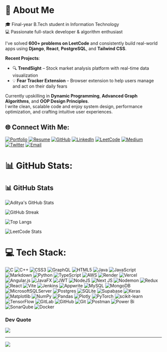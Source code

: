 # 💫 About Me

🎓 Final-year B.Tech student in Information Technology  
💻 Passionate full-stack developer & algorithm enthusiast  

I've solved **600+ problems on LeetCode** and consistently build real-world apps using **Django**, **React**, **PostgreSQL**, and **Tailwind CSS**.

**Recent Projects**:
- 🔍 **TrendSight** – Stock market analysis platform with real-time data visualization  
- 💡 **Fear Tracker Extension** – Browser extension to help users manage and act on their daily fears  

Currently upskilling in **Dynamic Programming**, **Advanced Graph Algorithms**, and **OOP Design Principles**.  
I write clean, scalable code and enjoy system design, performance optimization, and crafting intuitive user experiences.


## 🌐 Connect With Me:
[![Portfolio](https://img.shields.io/badge/Portfolio-000?logo=vercel&logoColor=white)](https://portfolio-4r81.vercel.app)
[![Resume](https://img.shields.io/badge/Resume-PDF-red)](https://drive.google.com/file/d/1076M3UXUlQeA_gS9ECD0NOBPVU63_oeW/view?usp=sharing)
[![GitHub](https://img.shields.io/badge/GitHub-000?logo=github&logoColor=white)](https://github.com/kaditya67)
[![LinkedIn](https://img.shields.io/badge/LinkedIn-0077B5?logo=linkedin&logoColor=white)](https://linkedin.com/in/aditya-ojha-83406825a)
[![LeetCode](https://img.shields.io/badge/LeetCode-FFA116?logo=leetcode&logoColor=white)](https://leetcode.com/kaditya67)
[![Medium](https://img.shields.io/badge/Medium-12100E?logo=medium&logoColor=white)](https://medium.com/@kaditya67)
[![Twitter](https://img.shields.io/badge/X-black?logo=X&logoColor=white)](https://x.com/Aditya_Ojha__)
[![Email](https://img.shields.io/badge/Gmail-D14836?logo=gmail&logoColor=white)](mailto:ojhaaditya913@gmail.com)

# 📊 GitHub Stats:
## 📊 GitHub Stats
![Aditya's GitHub Stats](https://github-readme-stats.vercel.app/api?username=kaditya67&show_icons=true&theme=dracula&include_all_commits=true&count_private=true)

![GitHub Streak](https://nirzak-streak-stats.vercel.app/?user=kaditya67&theme=dracula&hide_border=false)

![Top Langs](https://github-readme-stats.vercel.app/api/top-langs/?username=kaditya67&theme=dracula&layout=compact)

![LeetCode Stats](https://leetcard.jacoblin.cool/kaditya67?theme=dark)

# 💻 Tech Stack:
![C](https://img.shields.io/badge/c-%2300599C.svg?style=for-the-badge&logo=c&logoColor=white) ![C++](https://img.shields.io/badge/c++-%2300599C.svg?style=for-the-badge&logo=c%2B%2B&logoColor=white) ![CSS3](https://img.shields.io/badge/css3-%231572B6.svg?style=for-the-badge&logo=css3&logoColor=white) ![GraphQL](https://img.shields.io/badge/-GraphQL-E10098?style=for-the-badge&logo=graphql&logoColor=white) ![HTML5](https://img.shields.io/badge/html5-%23E34F26.svg?style=for-the-badge&logo=html5&logoColor=white) ![Java](https://img.shields.io/badge/java-%23ED8B00.svg?style=for-the-badge&logo=openjdk&logoColor=white) ![JavaScript](https://img.shields.io/badge/javascript-%23323330.svg?style=for-the-badge&logo=javascript&logoColor=%23F7DF1E) ![Markdown](https://img.shields.io/badge/markdown-%23000000.svg?style=for-the-badge&logo=markdown&logoColor=white) ![Python](https://img.shields.io/badge/python-3670A0?style=for-the-badge&logo=python&logoColor=ffdd54) ![TypeScript](https://img.shields.io/badge/typescript-%23007ACC.svg?style=for-the-badge&logo=typescript&logoColor=white) ![AWS](https://img.shields.io/badge/AWS-%23FF9900.svg?style=for-the-badge&logo=amazon-aws&logoColor=white) ![Render](https://img.shields.io/badge/Render-%46E3B7.svg?style=for-the-badge&logo=render&logoColor=white) ![Vercel](https://img.shields.io/badge/vercel-%23000000.svg?style=for-the-badge&logo=vercel&logoColor=white) ![Angular.js](https://img.shields.io/badge/angular.js-%23E23237.svg?style=for-the-badge&logo=angularjs&logoColor=white) ![JavaFX](https://img.shields.io/badge/javafx-%23FF0000.svg?style=for-the-badge&logo=javafx&logoColor=white) ![JWT](https://img.shields.io/badge/JWT-black?style=for-the-badge&logo=JSON%20web%20tokens) ![NodeJS](https://img.shields.io/badge/node.js-6DA55F?style=for-the-badge&logo=node.js&logoColor=white) ![Next JS](https://img.shields.io/badge/Next-black?style=for-the-badge&logo=next.js&logoColor=white) ![Nodemon](https://img.shields.io/badge/NODEMON-%23323330.svg?style=for-the-badge&logo=nodemon&logoColor=%BBDEAD) ![Redux](https://img.shields.io/badge/redux-%23593d88.svg?style=for-the-badge&logo=redux&logoColor=white) ![React](https://img.shields.io/badge/react-%2320232a.svg?style=for-the-badge&logo=react&logoColor=%2361DAFB) ![Vite](https://img.shields.io/badge/vite-%23646CFF.svg?style=for-the-badge&logo=vite&logoColor=white) ![Jenkins](https://img.shields.io/badge/jenkins-%232C5263.svg?style=for-the-badge&logo=jenkins&logoColor=white) ![Appwrite](https://img.shields.io/badge/Appwrite-%23FD366E.svg?style=for-the-badge&logo=appwrite&logoColor=white) ![MySQL](https://img.shields.io/badge/mysql-4479A1.svg?style=for-the-badge&logo=mysql&logoColor=white) ![MongoDB](https://img.shields.io/badge/MongoDB-%234ea94b.svg?style=for-the-badge&logo=mongodb&logoColor=white) ![MicrosoftSQLServer](https://img.shields.io/badge/Microsoft%20SQL%20Server-CC2927?style=for-the-badge&logo=microsoft%20sql%20server&logoColor=white) ![Postgres](https://img.shields.io/badge/postgres-%23316192.svg?style=for-the-badge&logo=postgresql&logoColor=white) ![SQLite](https://img.shields.io/badge/sqlite-%2307405e.svg?style=for-the-badge&logo=sqlite&logoColor=white) ![Supabase](https://img.shields.io/badge/Supabase-3ECF8E?style=for-the-badge&logo=supabase&logoColor=white) ![Keras](https://img.shields.io/badge/Keras-%23D00000.svg?style=for-the-badge&logo=Keras&logoColor=white) ![Matplotlib](https://img.shields.io/badge/Matplotlib-%23ffffff.svg?style=for-the-badge&logo=Matplotlib&logoColor=black) ![NumPy](https://img.shields.io/badge/numpy-%23013243.svg?style=for-the-badge&logo=numpy&logoColor=white) ![Pandas](https://img.shields.io/badge/pandas-%23150458.svg?style=for-the-badge&logo=pandas&logoColor=white) ![Plotly](https://img.shields.io/badge/Plotly-%233F4F75.svg?style=for-the-badge&logo=plotly&logoColor=white) ![PyTorch](https://img.shields.io/badge/PyTorch-%23EE4C2C.svg?style=for-the-badge&logo=PyTorch&logoColor=white) ![scikit-learn](https://img.shields.io/badge/scikit--learn-%23F7931E.svg?style=for-the-badge&logo=scikit-learn&logoColor=white) ![TensorFlow](https://img.shields.io/badge/TensorFlow-%23FF6F00.svg?style=for-the-badge&logo=TensorFlow&logoColor=white) ![GitLab](https://img.shields.io/badge/gitlab-%23181717.svg?style=for-the-badge&logo=gitlab&logoColor=white) ![GitHub](https://img.shields.io/badge/github-%23121011.svg?style=for-the-badge&logo=github&logoColor=white) ![Git](https://img.shields.io/badge/git-%23F05033.svg?style=for-the-badge&logo=git&logoColor=white) ![Postman](https://img.shields.io/badge/Postman-FF6C37?style=for-the-badge&logo=postman&logoColor=white) ![Power Bi](https://img.shields.io/badge/power_bi-F2C811?style=for-the-badge&logo=powerbi&logoColor=black) ![SonarQube](https://img.shields.io/badge/SonarQube-black?style=for-the-badge&logo=sonarqube&logoColor=4E9BCD) ![Docker](https://img.shields.io/badge/docker-%230db7ed.svg?style=for-the-badge&logo=docker&logoColor=white)

### Dev Quote
![](https://quotes-github-readme.vercel.app/api?type=horizontal&theme=radical)

---
[![](https://visitcount.itsvg.in/api?id=kaditya67&icon=0&color=0)](https://visitcount.itsvg.in)

<!-- Proudly created with GPRM ( https://gprm.itsvg.in ) -->
